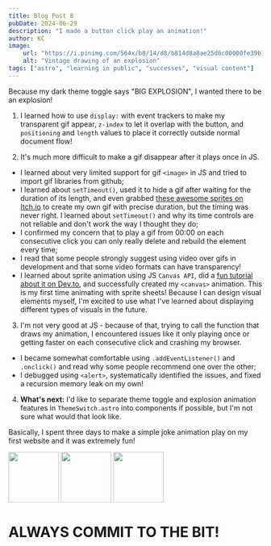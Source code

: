 ```yaml
---
title: Blog Post 8
pubDate: 2024-06-29
description: "I made a button click play an animation!"
author: KC
image:
    url: "https://i.pinimg.com/564x/b8/14/d8/b814d8a8ae25d6c00000fe39b18e4009.jpg"
    alt: "Vintage drawing of an explosion"
tags: ["astro", "learning in public", "successes", "visual content"]
---
```

Because my dark theme toggle says "BIG EXPLOSION", I wanted there to be an explosion!

1. I learned how to use `display:` with event trackers to make my transparent gif appear, `z-index` to let it overlap with the button, and `positioning` and `length` values to place it correctly outside normal document flow!

2. It's much more difficult to make a gif disappear after it plays once in JS. 
- I learned about very limited support for gif `<image>` in JS and tried to import gif libraries from github;
- I learned about `setTimeout()`, used it to hide a gif after waiting for the duration of its length, and even grabbed [these awesome sprites on Itch.io](https://ansimuz.itch.io/explosion-animations-pack) to create my own gif with precise duration, but the timing was never right. I learned about `setTimeout()` and why its time controls are not reliable and don't work the way I thought they do;
- I confirmed my concern that to play a gif from 00:00 on each consecutive click you can only really delete and rebuild the element every time;
- I read that some people strongly suggest using video over gifs in development and that some video formats can have transparency!
- I learned about sprite animation using JS `Canvas API`, did a [fun tutorial about it on Dev.to](https://dev.to/martyhimmel/animating-sprite-sheets-with-javascript-ag3), and successfully created my `<canvas>` animation. This is my first time animating with sprite sheets! Because I can design visual elements myself, I'm excited to use what I've learned about displaying different types of visuals in the future.

3. I'm not very good at JS - because of that, trying to call the function that draws my animation, I encountered issues like it only playing once or getting faster on each consecutive click and crashing my browser.
- I became somewhat comfortable using `.addEventListener()` and `.onclick()` and read why some people recommend one over the other;
- I debugged using `<alert>`, systematically identified the issues, and fixed a recursion memory leak on my own!

4. **What's next:** I'd like to separate theme toggle and explosion animation features in `ThemeSwitch.astro` into components if possible, but I'm not sure what would that look like.

Basically, I spent three days to make a simple joke animation play on my first website and it was extremely fun!

<p display="inline-block">
<image src="../../src/images/ezgif-5-d2cafdb86f.gif" height="100"></image>
<image src="../../src/images/ezgif-5-d2cafdb86f.gif" height="100"></image>
<image src="../../src/images/ezgif-5-d2cafdb86f.gif" height="100"></image>
</p>

# ALWAYS COMMIT TO THE BIT!